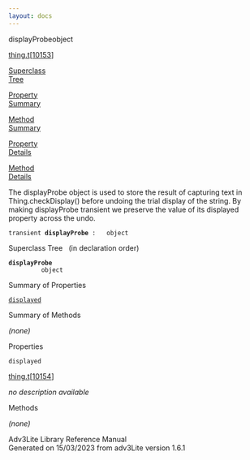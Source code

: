 ```yaml
---
layout: docs
---
```

<span class="title">displayProbe</span><span class="type">object</span>

[thing.t](../file/thing.t.html)\[[10153](../source/thing.t.html#10153)\]

[Superclass  
Tree](#_SuperClassTree_)

[Property  
Summary](#_PropSummary_)

[Method  
Summary](#_MethodSummary_)

[Property  
Details](#_Properties_)

[Method  
Details](#_Methods_)



The displayProbe object is used to store the result of capturing text in
Thing.checkDisplay() before undoing the trial display of the string. By
making displayProbe transient we preserve the value of its displayed
property across the undo.

`transient `**`displayProbe`**` :   object`



<span id="_SuperClassTree_"></span>



<span class="hdln">Superclass Tree</span>   (in declaration order)



**`displayProbe`**  
`         object`  
<span id="_PropSummary_"></span>



<span class="hdln">Summary of Properties</span>  



[`displayed`](#displayed)

<span id="_MethodSummary_"></span>



<span class="hdln">Summary of Methods</span>  





*(none)* <span id="_Properties_"></span>



<span class="hdln">Properties</span>  



<span id="displayed"></span>

`displayed`

[thing.t](../file/thing.t.html)\[[10154](../source/thing.t.html#10154)\]



*no description available*



<span id="_Methods_"></span>



<span class="hdln">Methods</span>  



*(none)*



Adv3Lite Library Reference Manual  
Generated on 15/03/2023 from adv3Lite version 1.6.1


